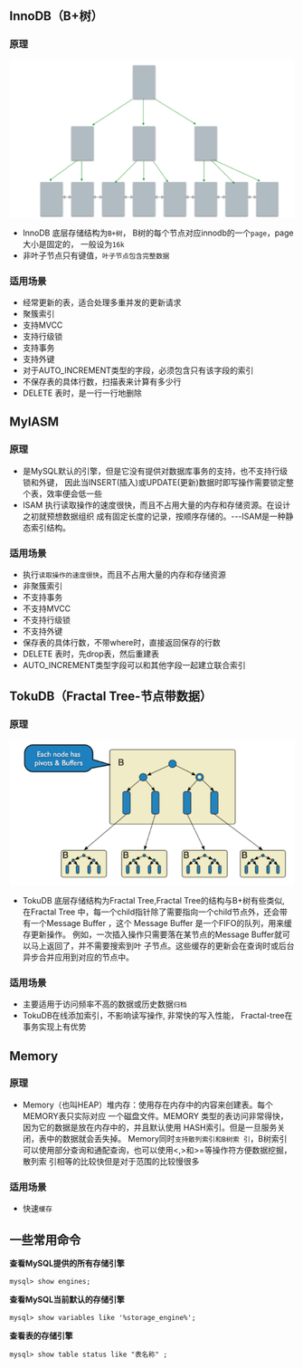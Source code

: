 ## InnoDB（B+树） 

### 原理
![image-20200901170515947](1.存储引擎.assets/image-20200901170515947.png)
- InnoDB 底层存储结构为`B+树`， B树的每个节点对应innodb的一个`page`，page大小是固定的， 一般设为`16k`
- 非叶子节点只有键值，`叶子节点包含完整数据`

### 适用场景 
- 经常更新的表，适合处理多重并发的更新请求
- 聚簇索引
- 支持MVCC
- 支持行级锁
- 支持事务 
- 支持外键
- 对于AUTO_INCREMENT类型的字段，必须包含只有该字段的索引
- 不保存表的具体⾏数，扫描表来计算有多少⾏
- DELETE 表时，是一行⼀行地删除

## MyIASM

### 原理
- 是MySQL默认的引擎，但是它没有提供对数据库事务的支持，也不支持行级锁和外键， 因此当INSERT(插入)或UPDATE(更新)数据时即写操作需要锁定整个表，效率便会低一些
- ISAM 执行读取操作的速度很快，而且不占用大量的内存和存储资源。在设计之初就预想数据组织 成有固定长度的记录，按顺序存储的。---ISAM是一种静态索引结构。 

### 适用场景
- 执行`读取操作的速度很快`，而且不占用大量的内存和存储资源
- 非聚簇索引
- 不支持事务
- 不支持MVCC
- 不支持行级锁
- 不支持外键
- 保存表的具体行数，不带where时，直接返回保存的行数
- DELETE 表时，先drop表，然后重建表
- AUTO_INCREMENT类型字段可以和其他字段一起建立联合索引

## TokuDB（Fractal Tree-节点带数据） 

### 原理
![image-20200901171303624](1.存储引擎.assets/image-20200901171303624.png)
- TokuDB 底层存储结构为Fractal Tree,Fractal Tree的结构与B+树有些类似, 在Fractal Tree 中，每一个child指针除了需要指向一个child节点外，还会带有一个Message Buffer ，这个 Message Buffer 是一个FIFO的队列，用来缓存更新操作。 
例如，一次插入操作只需要落在某节点的Message Buffer就可以马上返回了，并不需要搜索到叶 子节点。这些缓存的更新会在查询时或后台异步合并应用到对应的节点中。 

### 适用场景
- 主要适用于访问频率不高的数据或历史数据`归档`
- TokuDB在线添加索引，不影响读写操作, 非常快的写入性能， Fractal-tree在事务实现上有优势

## Memory 

### 原理

- Memory（也叫HEAP）堆内存：使用存在内存中的内容来创建表。每个MEMORY表只实际对应 一个磁盘文件。MEMORY 类型的表访问非常得快，因为它的数据是放在内存中的，并且默认使用 HASH索引。但是一旦服务关闭，表中的数据就会丢失掉。  Memory同时`支持散列索引和B树索 引`，B树索引可以使用部分查询和通配查询，也可以使用<,>和>=等操作符方便数据挖掘，散列索 引相等的比较快但是对于范围的比较慢很多

### 适用场景
- 快速`缓存`

## 一些常用命令
**查看MySQL提供的所有存储引擎**
```
mysql> show engines;
```
**查看MySQL当前默认的存储引擎**
```
mysql> show variables like '%storage_engine%';
```
**查看表的存储引擎**
```
mysql> show table status like "表名称" ;
```



